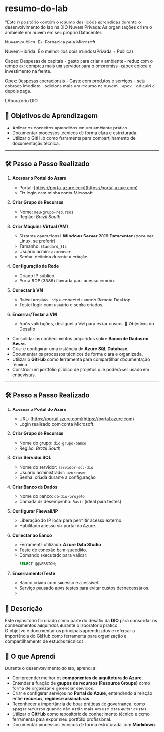 # resumo-do-lab
"Este repositório contém o resumo das lições aprendidas durante o desenvolvimento do lab na DIO
Nuvem Privada: As organizações criam o ambiente em nuvem em seu próprio Datacenter.

Nuvem publica: Ex: Fornecida pela Microsoft.

Nuvem Hibrida: É o melhor dos dois mundos(Privada + Publica)

Capex: Despesas de capitais - gasto para criar o ambiente - reduz com o tempo ex: comprou mais um servidor para o ompremiss -capex coloca o investimento na frente.

Opex:  Despesas operacionais - Gasto com produtos e serviços - seja cobrado imediato - adiciono mais um recurso na nuvem - opex - adiquiri e depois paga.

LAboratório DIO.

## 🎯 Objetivos de Aprendizagem
- Aplicar os conceitos aprendidos em um ambiente prático.
- Documentar processos técnicos de forma clara e estruturada.
- Utilizar o GitHub como ferramenta para compartilhamento de documentação técnica.

---

## 🛠️ Passo a Passo Realizado
1. **Acessar o Portal do Azure**  
   - Portal: [https://portal.azure.com](https://portal.azure.com)  
   - Fiz login com minha conta Microsoft.  

2. **Criar Grupo de Recursos**  
   - Nome: `meu-grupo-recursos`  
   - Região: *Brazil South*  

3. **Criar Máquina Virtual (VM)**  
   - Sistema operacional: **Windows Server 2019 Datacenter** (pode ser Linux, se preferir)  
   - Tamanho: `Standard_B1s`  
   - Usuário admin: `azureuser`  
   - Senha: definida durante a criação  

4. **Configuração de Rede**  
   - Criado IP público.  
   - Porta RDP (3389) liberada para acesso remoto.  

5. **Conectar à VM**  
   - Baixei arquivo `.rdp` e conectei usando Remote Desktop.  
   - Testei login com usuário e senha criados.  

6. **Encerrar/Testar a VM**  
   - Após validações, desliguei a VM para evitar custos.   🎯 Objetivos do Desafio
- Consolidar os conhecimentos adquiridos sobre **Banco de Dados no Azure**.  
- Criar e configurar uma instância de **Azure SQL Database**.  
- Documentar os processos técnicos de forma clara e organizada.  
- Utilizar o **GitHub** como ferramenta para compartilhar documentação técnica.  
- Construir um portfólio público de projetos que poderá ser usado em entrevistas.  

---

## 🛠️ Passo a Passo Realizado

1. **Acessar o Portal do Azure**  
   - URL: [https://portal.azure.com](https://portal.azure.com)  
   - Login realizado com conta Microsoft.  

2. **Criar Grupo de Recursos**  
   - Nome do grupo: `dio-grupo-banco`  
   - Região: *Brazil South*  

3. **Criar Servidor SQL**  
   - Nome do servidor: `servidor-sql-dio`  
   - Usuário administrador: `azureuser`  
   - Senha: criada durante a configuração  

4. **Criar Banco de Dados**  
   - Nome do banco: `db-dio-projeto`  
   - Camada de desempenho: `Basic` (ideal para testes)  

5. **Configurar Firewall/IP**  
   - Liberação do IP local para permitir acesso externo.  
   - Habilitado acesso via portal do Azure.  

6. **Conectar ao Banco**  
   - Ferramenta utilizada: **Azure Data Studio**  
   - Teste de conexão bem-sucedido.  
   - Comando executado para validar:  
     ```sql
     SELECT @@VERSION;
     ```  

7. **Encerramento/Teste**  
   - Banco criado com sucesso e acessível.  
   - Serviço pausado após testes para evitar custos desnecessários.
   -   
## 📌 Descrição
Este repositório foi criado como parte do desafio da **DIO** para consolidar os conhecimentos adquiridos durante o laboratório prático.  
O objetivo é documentar os principais aprendizados e reforçar a importância do GitHub como ferramenta para organização e compartilhamento de estudos técnicos.

## 📝 O que Aprendi

Durante o desenvolvimento do lab, aprendi a:

- Compreender melhor os **componentes de arquitetura do Azure**.  
- Entender a função de **grupos de recursos (Resource Groups)** como forma de organizar e gerenciar serviços.  
- Criar e configurar serviços no **Portal do Azure**, entendendo a relação entre **recursos, regiões e assinaturas**.  
- Reconhecer a importância de boas práticas de governança, como apagar recursos quando não estão mais em uso para evitar custos.  
- Utilizar o **GitHub** como repositório de conhecimento técnico e como ferramenta para expor meu portfólio profissional.  
- Documentar processos técnicos de forma estruturada com **Markdown**. 
